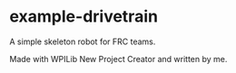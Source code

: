 # example-drivetrain

A simple skeleton robot for FRC teams.

Made with WPILib New Project Creator and written by me.
          

